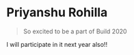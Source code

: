 # Priyanshu Rohilla

> So excited to be a part of Build 2020

I will participate in it next year also!!
